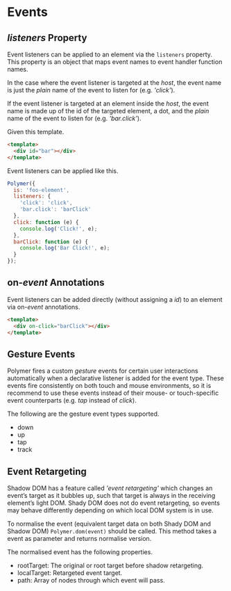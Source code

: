 # Events

## _listeners_ Property 

Event listeners can be applied to an element via the `listeners` property. This property is an object that maps event names to event handler function names. 

In the case where the event listener is targeted at the _host_, the event name is just the _plain_ name of the event to listen for (e.g. _'click'_).

If the event listener is targeted at an element inside the _host_, the event name is made up of the id of the targeted element, a dot, and the _plain_ name of the event to listen for (e.g. _'bar.click'_).

Given this template.

```html
<template>
  <div id="bar"></div>
</template>
```

Event listeners can be applied like this.

```javascript
Polymer({
  is: 'foo-element',
  listeners: {
    'click': 'click',
    'bar.click': 'barClick'
  },
  click: function (e) {
    console.log('Click!', e);
  },
  barClick: function (e) {
    console.log('Bar Click!', e);
  }
});
```

## on-_event_ Annotations

Event listeners can be added directly (without assigning a _id_) to an element via on-_event_ annotations.

```html
<template>
  <div on-click="barClick"></div>
</template>
```

## Gesture Events

Polymer fires a custom _gesture_ events for certain user interactions automatically when a declarative listener is added for the event type. These events fire consistently on both touch and mouse environments, so it is  recommend to use these events instead of their mouse- or touch-specific event counterparts (e.g. _tap_ instead of _click_).

The following are the gesture event types supported.

- down
- up
- tap
- track

## Event Retargeting

Shadow DOM has a feature called _'event retargeting'_ which changes an event’s target as it bubbles up, such that target is always in the receiving element’s light DOM. Shady DOM does not do event retargeting, so events may behave differently depending on which local DOM system is in use.

To normalise the event (equivalent target data on both Shady DOM and Shadow DOM) `Polymer.dom(event)` should be called. This method takes a event as parameter and returns normalise version.

The normalised event has the following properties.

- rootTarget: The original or root target before shadow retargeting.
- localTarget: Retargeted event target.
- path: Array of nodes through which event will pass.

